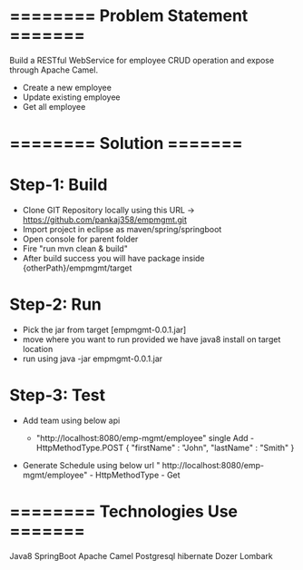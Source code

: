 # ======== Problem Statement =======
Build a RESTful WebService for employee CRUD operation and expose through Apache Camel.
- Create a new  employee
- Update existing employee
- Get all employee


# ======== Solution =======

# Step-1: Build
- Clone GIT Repository locally using this URL ->  https://github.com/pankaj358/empmgmt.git
- Import project in eclipse as maven/spring/springboot
- Open console for parent folder 
- Fire "run mvn clean & build"
- After build success you will have package inside {otherPath}/empmgmt/target


# Step-2: Run
- Pick the jar from target [empmgmt-0.0.1.jar]
- move where you want to run provided we have java8 install on target location
- run using java -jar empmgmt-0.0.1.jar

# Step-3: Test
- Add team using below api 
  -  "http://localhost:8080/emp-mgmt/employee" single Add - HttpMethodType.POST
   {
	"firstName" : "John",
	"lastName" : "Smith"
  }

- Generate Schedule using below url
   "  http://localhost:8080/emp-mgmt/employee" - HttpMethodType - Get
   
# ======== Technologies Use =======
 Java8
 SpringBoot
 Apache Camel
 Postgresql
 hibernate
 Dozer
 Lombark
 